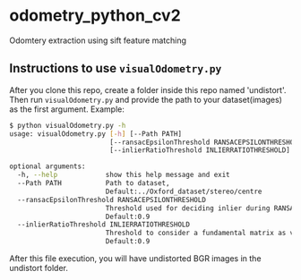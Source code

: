 # odometry_python_cv2
Odomtery extraction using sift feature matching

## Instructions to use `visualOdometry.py`
After you clone this repo, create a folder inside this repo named 'undistort'. Then run `visualOdometry.py` and provide the path to your dataset(images) as the first argument. Example:
```bash
$ python visualOdometry.py -h
usage: visualOdometry.py [-h] [--Path PATH]
                         [--ransacEpsilonThreshold RANSACEPSILONTHRESHOLD]
                         [--inlierRatioThreshold INLIERRATIOTHRESHOLD]

optional arguments:
  -h, --help            show this help message and exit
  --Path PATH           Path to dataset,
                        Default:../Oxford_dataset/stereo/centre
  --ransacEpsilonThreshold RANSACEPSILONTHRESHOLD
                        Threshold used for deciding inlier during RANSAC,
                        Default:0.9
  --inlierRatioThreshold INLIERRATIOTHRESHOLD
                        Threshold to consider a fundamental matrix as valid,
                        Default:0.9

```
After this file execution, you will have undistorted BGR images in the undistort folder.
